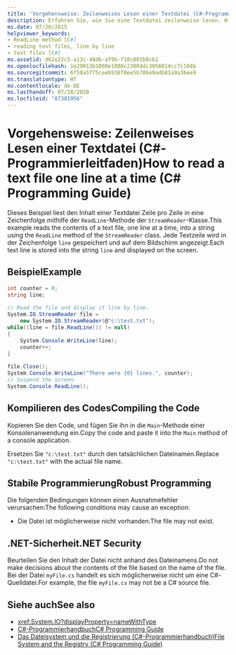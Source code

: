 ```yaml
---
title: 'Vorgehensweise: Zeilenweises Lesen einer Textdatei (C#-Programmierleitfaden)'
description: Erfahren Sie, wie Sie eine Textdatei zeilenweise lesen. Hier finden Sie ein Codebeispiel und zusätzliche verfügbare Ressourcen.
ms.date: 07/20/2015
helpviewer_keywords:
- ReadLine method [C#]
- reading text files, line by line
- text files [C#]
ms.assetid: d62e22c5-a13c-48db-af9b-f10c801b0cb1
ms.openlocfilehash: 1e29013b1008e1000c23804dc3056014cc7c104b
ms.sourcegitcommit: 6f58a5f75ceeb936f8ee5b786e9adb81a9a3bee9
ms.translationtype: HT
ms.contentlocale: de-DE
ms.lasthandoff: 07/28/2020
ms.locfileid: "87301956"
---
```

# <a name="how-to-read-a-text-file-one-line-at-a-time-c-programming-guide"></a><span data-ttu-id="c8648-104">Vorgehensweise: Zeilenweises Lesen einer Textdatei (C#-Programmierleitfaden)</span><span class="sxs-lookup"><span data-stu-id="c8648-104">How to read a text file one line at a time (C# Programming Guide)</span></span>
<span data-ttu-id="c8648-105">Dieses Beispiel liest den Inhalt einer Textdatei Zeile pro Zeile in eine Zeichenfolge mithilfe der `ReadLine`-Methode der `StreamReader`-Klasse.</span><span class="sxs-lookup"><span data-stu-id="c8648-105">This example reads the contents of a text file, one line at a time, into a string using the `ReadLine` method of the `StreamReader` class.</span></span> <span data-ttu-id="c8648-106">Jede Textzeile wird in der Zeichenfolge `line` gespeichert und auf dem Bildschirm angezeigt.</span><span class="sxs-lookup"><span data-stu-id="c8648-106">Each text line is stored into the string `line` and displayed on the screen.</span></span>  
  
## <a name="example"></a><span data-ttu-id="c8648-107">Beispiel</span><span class="sxs-lookup"><span data-stu-id="c8648-107">Example</span></span>  
  
```csharp
int counter = 0;  
string line;  
  
// Read the file and display it line by line.  
System.IO.StreamReader file =
    new System.IO.StreamReader(@"c:\test.txt");  
while((line = file.ReadLine()) != null)  
{  
    System.Console.WriteLine(line);  
    counter++;  
}  
  
file.Close();  
System.Console.WriteLine("There were {0} lines.", counter);  
// Suspend the screen.  
System.Console.ReadLine();  
```  
  
## <a name="compiling-the-code"></a><span data-ttu-id="c8648-108">Kompilieren des Codes</span><span class="sxs-lookup"><span data-stu-id="c8648-108">Compiling the Code</span></span>  
 <span data-ttu-id="c8648-109">Kopieren Sie den Code, und fügen Sie ihn in die `Main`-Methode einer Konsolenanwendung ein.</span><span class="sxs-lookup"><span data-stu-id="c8648-109">Copy the code and paste it into the `Main` method of a console application.</span></span>  
  
 <span data-ttu-id="c8648-110">Ersetzen Sie `"c:\test.txt"` durch den tatsächlichen Dateinamen.</span><span class="sxs-lookup"><span data-stu-id="c8648-110">Replace `"c:\test.txt"` with the actual file name.</span></span>  
  
## <a name="robust-programming"></a><span data-ttu-id="c8648-111">Stabile Programmierung</span><span class="sxs-lookup"><span data-stu-id="c8648-111">Robust Programming</span></span>  
 <span data-ttu-id="c8648-112">Die folgenden Bedingungen können einen Ausnahmefehler verursachen:</span><span class="sxs-lookup"><span data-stu-id="c8648-112">The following conditions may cause an exception:</span></span>  
  
- <span data-ttu-id="c8648-113">Die Datei ist möglicherweise nicht vorhanden.</span><span class="sxs-lookup"><span data-stu-id="c8648-113">The file may not exist.</span></span>  
  
## <a name="net-security"></a><span data-ttu-id="c8648-114">.NET-Sicherheit</span><span class="sxs-lookup"><span data-stu-id="c8648-114">.NET Security</span></span>  
 <span data-ttu-id="c8648-115">Beurteilen Sie den Inhalt der Datei nicht anhand des Dateinamens.</span><span class="sxs-lookup"><span data-stu-id="c8648-115">Do not make decisions about the contents of the file based on the name of the file.</span></span> <span data-ttu-id="c8648-116">Bei der Datei `myFile.cs` handelt es sich möglicherweise nicht um eine C#-Quelldatei.</span><span class="sxs-lookup"><span data-stu-id="c8648-116">For example, the file `myFile.cs` may not be a C# source file.</span></span>  
  
## <a name="see-also"></a><span data-ttu-id="c8648-117">Siehe auch</span><span class="sxs-lookup"><span data-stu-id="c8648-117">See also</span></span>

- <xref:System.IO?displayProperty=nameWithType>
- [<span data-ttu-id="c8648-118">C#-Programmierhandbuch</span><span class="sxs-lookup"><span data-stu-id="c8648-118">C# Programming Guide</span></span>](../index.md)
- [<span data-ttu-id="c8648-119">Das Dateisystem und die Registrierung (C#-Programmierhandbuch)</span><span class="sxs-lookup"><span data-stu-id="c8648-119">File System and the Registry (C# Programming Guide)</span></span>](./index.md)

